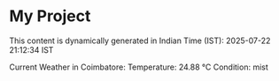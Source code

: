 # My Project

This content is dynamically generated in Indian Time (IST): 2025-07-22 21:12:34 IST


Current Weather in Coimbatore:
Temperature: 24.88 °C
Condition: mist
